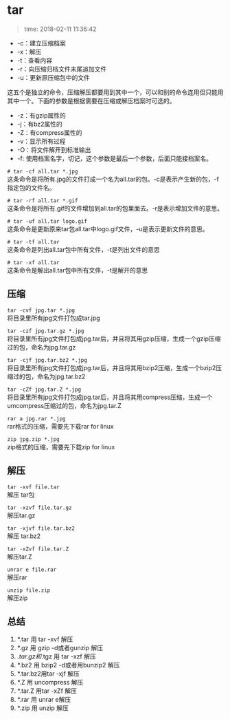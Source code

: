 # tar
>time: 2018-02-11 11:36:42  

* -c：建立压缩档案
* -x：解压
* -t：查看内容
* -r：向压缩归档文件末尾追加文件
* -u：更新原压缩包中的文件

这五个是独立的命令，压缩解压都要用到其中一个，可以和别的命令连用但只能用其中一个。下面的参数是根据需要在压缩或解压档案时可选的。

* -z：有gzip属性的
* -j：有bz2属性的
* -Z：有compress属性的
* -v：显示所有过程
* -O：将文件解开到标准输出
* -f: 使用档案名字，切记，这个参数是最后一个参数，后面只能接档案名。

`# tar -cf all.tar *.jpg`  
这条命令是将所有.jpg的文件打成一个名为all.tar的包。-c是表示产生新的包，-f指定包的文件名。

`# tar -rf all.tar *.gif`  
这条命令是将所有.gif的文件增加到all.tar的包里面去。-r是表示增加文件的意思。

`# tar -uf all.tar logo.gif`  
这条命令是更新原来tar包all.tar中logo.gif文件，-u是表示更新文件的意思。

`# tar -tf all.tar`  
这条命令是列出all.tar包中所有文件，-t是列出文件的意思

`# tar -xf all.tar`  
这条命令是解出all.tar包中所有文件，-t是解开的意思


## 压缩

`tar -cvf jpg.tar *.jpg`  
将目录里所有jpg文件打包成tar.jpg 

`tar -czf jpg.tar.gz *.jpg`  
将目录里所有jpg文件打包成jpg.tar后，并且将其用gzip压缩，生成一个gzip压缩过的包，命名为jpg.tar.gz

`tar -cjf jpg.tar.bz2 *.jpg`  
将目录里所有jpg文件打包成jpg.tar后，并且将其用bzip2压缩，生成一个bzip2压缩过的包，命名为jpg.tar.bz2

`tar -cZf jpg.tar.Z *.jpg`   
将目录里所有jpg文件打包成jpg.tar后，并且将其用compress压缩，生成一个umcompress压缩过的包，命名为jpg.tar.Z

`rar a jpg.rar *.jpg`  
rar格式的压缩，需要先下载rar for linux

`zip jpg.zip *.jpg`  
zip格式的压缩，需要先下载zip for linux

## 解压

`tar -xvf file.tar`  
解压 tar包

`tar -xzvf file.tar.gz`  
解压tar.gz

`tar -xjvf file.tar.bz2`   
解压 tar.bz2

`tar -xZvf file.tar.Z `  
解压tar.Z

`unrar e file.rar`  
解压rar

`unzip file.zip`  
解压zip

## 总结

1. *.tar 用 tar -xvf 解压
1. *.gz 用 gzip -d或者gunzip 解压
1. *.tar.gz和*.tgz 用 tar -xzf 解压
1. *.bz2 用 bzip2 -d或者用bunzip2 解压
1. *.tar.bz2用tar -xjf 解压
1. *.Z 用 uncompress 解压
1. *.tar.Z 用tar -xZf 解压
1. *.rar 用 unrar e解压
1. *.zip 用 unzip 解压